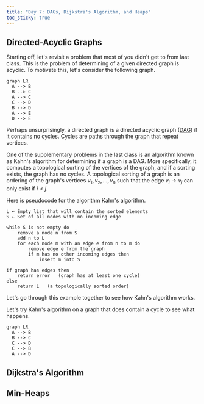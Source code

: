```yaml
---
title: "Day 7: DAGs, Dijkstra's Algorithm, and Heaps"
toc_sticky: true
---
```


## Directed-Acyclic Graphs

Starting off, let's revisit a problem that most of you didn't get to from last class.  This is the problem of determining of a given directed graph is acyclic. To motivate this, let's consider the following graph.

```mermaid!
graph LR
  A --> B
  B --> C
  A --> C
  C --> D
  B --> D
  A --> E
  D --> E
```

Perhaps unsurprisingly, a directed graph is a directed acyclic graph ([DAG](https://en.wikipedia.org/wiki/Directed_acyclic_graph)) if it contains no cycles.  Cycles are paths through the graph that repeat vertices.

One of the supplementary problems in the last class is an algorithm known as Kahn's algorithm for determining if a graph is a DAG.  More specifically, it computes a topological sorting of the vertices of the graph, and if a sorting exists, the graph has no cycles.  A topological sorting of a graph is an ordering of the graph's vertices $v_1, v_2, \ldots, v_n$ such that the edge $v_i \rightarrow v_j$ can only exist if $i < j$.

Here is pseudocode for the algorithm Kahn's algorithm.

```
L ← Empty list that will contain the sorted elements
S ← Set of all nodes with no incoming edge

while S is not empty do
    remove a node n from S
    add n to L
    for each node m with an edge e from n to m do
        remove edge e from the graph
        if m has no other incoming edges then
            insert m into S

if graph has edges then
    return error   (graph has at least one cycle)
else 
    return L   (a topologically sorted order)
```

Let's go through this example together to see how Kahn's algorithm works.

Let's try Kahn's algorithm on a graph that does contain a cycle to see what happens.

```mermaid!
graph LR
  A --> B
  B --> C
  C --> D
  C --> B
  A --> D
```

## Dijkstra's Algorithm



## Min-Heaps